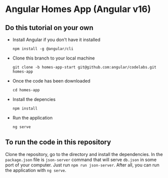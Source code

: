 # Angular Homes App (Angular v16)

## Do this tutorial on your own

- Install Angular if you don't have it installed

  `npm install -g @angular/cli`

- Clone this branch to your local machine

  `git clone -b homes-app-start git@github.com:angular/codelabs.git homes-app`

- Once the code has been downloaded

  `cd homes-app`

- Install the depencies

  `npm install` 

- Run the application 

  `ng serve`

## To run the code in this repository

Clone the repository, go to the directory and install the dependencies. In the `package.json` file is `json-server` command that will serve `db.json` in some port of your computer. Just run `npm run json-server`. After all, you can run the application with `ng serve`.

